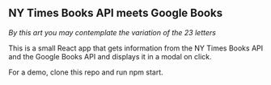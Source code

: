 ## NY Times Books API meets Google Books

*By this art you may contemplate the variation of the 23 letters*

This is a small React app that gets information from the NY Times Books API and the Google Books API and displays it in a modal on click.

For a demo, clone this repo and run npm start.
